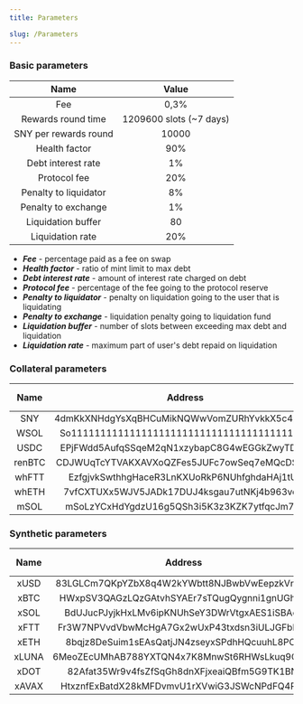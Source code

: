 ```yaml
---
title: Parameters

slug: /Parameters
---
```


### Basic parameters

|         Name          |          Value          |
| :-------------------: | :---------------------: |
|          Fee          |          0,3%           |
|  Rewards round time   | 1209600 slots (~7 days) |
| SNY per rewards round |          10000          |
|     Health factor     |           90%           |
|  Debt interest rate   |           1%            |
|     Protocol fee      |           20%           |
| Penalty to liquidator |           8%            |
|  Penalty to exchange  |           1%            |
|  Liquidation buffer   |           80            |
|   Liquidation rate    |           20%           |

- **_Fee_** - percentage paid as a fee on swap
- **_Health factor_** - ratio of mint limit to max debt
- **_Debt interest rate_** - amount of interest rate charged on debt
- **_Protocol fee_** - percentage of the fee going to the protocol reserve
- **_Penalty to liquidator_** - penalty on liquidation going to the user that is liquidating
- **_Penalty to exchange_** - liquidation penalty going to liquidation fund
- **_Liquidation buffer_** - number of slots between exceeding max debt and liquidation
- **_Liquidation rate_** - maximum part of user's debt repaid on liquidation

### Collateral parameters

|  Name  |                   Address                    | Ratio | Maximum deposit |
| :----: | :------------------------------------------: | :---: | :-------------: |
|  SNY   | 4dmKkXNHdgYsXqBHCuMikNQWwVomZURhYvkkX5c4pQ7y |  35%  |    unlimited    |
|  WSOL  | So11111111111111111111111111111111111111112  |  70%  |     100000      |
|  USDC  | EPjFWdd5AufqSSqeM2qN1xzybapC8G4wEGGkZwyTDt1v |  85%  |    10000000     |
| renBTC | CDJWUqTcYTVAKXAVXoQZFes5JUFc7owSeq7eMQcDSbo5 |  80%  |       100       |
| whFTT  | EzfgjvkSwthhgHaceR3LnKXUoRkP6NUhfghdaHAj1tUv |  60%  |     100000      |
| whETH  | 7vfCXTUXx5WJV5JADk17DUJ4ksgau7utNKj4b963voxs |  70%  |      2000       |
|  mSOL  | mSoLzYCxHdYgdzU16g5QSh3i5K3z3KZK7ytfqcJm7So  |  70%  |     200000      |

### Synthetic parameters

| Name  |                   Address                    | Maximum supply |
| :---: | :------------------------------------------: | :------------: |
| xUSD  | 83LGLCm7QKpYZbX8q4W2kYWbtt8NJBwbVwEepzkVnJ9y |   unlimited    |
| xBTC  | HWxpSV3QAGzLQzGAtvhSYAEr7sTQugQygnni1gnUGh1D |      100       |
| xSOL  | BdUJucPJyjkHxLMv6ipKNUhSeY3DWrVtgxAES1iSBAov |     30000      |
| xFTT  | Fr3W7NPVvdVbwMcHgA7Gx2wUxP43txdsn3iULJGFbKz9 |     40000      |
| xETH  | 8bqjz8DeSuim1sEAsQatjJN4zseyxSPdhHQcuuhL8PCK |      1000      |
| xLUNA | 6MeoZEcUMhAB788YXTQN4x7K8MnwSt6RHWsLkuq9GJb2 |     20000      |
| xDOT  | 82Afat35Wr9v4fsZfSqGh8dnXFjxeaiQBfm5G9TK1BNj |     50000      |
| xAVAX | HtxznfExBatdX28kMFDvmvU1rXVwiG3JSWcNPdFQ4PLh |     10000      |
